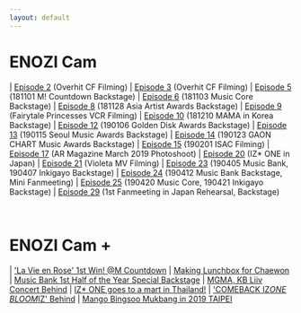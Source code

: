 ```yaml
---
layout: default
---
```

<h1>ENOZI Cam</h1>

| <a target="_blank" href="https://www.youtube.com/watch?v=mEboyuYa5-s">Episode 2</a> (Overhit CF Filming)                            | <a target="_blank" href="https://www.youtube.com/watch?v=LBljUqTzboo">Episode 3</a> (Overhit CF Filming)
| <a target="_blank" href="https://www.youtube.com/watch?v=apgzmeBRqmQ">Episode 5</a> (181101 M! Countdown Backstage)                 | <a target="_blank" href="https://www.youtube.com/watch?v=apkjxdbjj1g">Episode 6</a> (181103 Music Core Backstage)
| <a target="_blank" href="https://www.youtube.com/watch?v=KJaYHQa_koA">Episode 8</a> (181128 Asia Artist Awards Backstage)           | <a target="_blank" href="https://www.youtube.com/watch?v=A6EieNny-iY">Episode 9</a> (Fairytale Princesses VCR Filming)
| <a target="_blank" href="https://www.youtube.com/watch?v=Z167_AonGm0">Episode 10</a> (181210 MAMA in Korea Backstage)               | <a target="_blank" href="https://www.youtube.com/watch?v=lw4wPYBeySg">Episode 12</a> (190106 Golden Disk Awards Backstage)
| <a target="_blank" href="https://www.youtube.com/watch?v=H2GztU4loNc">Episode 13</a> (190115 Seoul Music Awards Backstage)          | <a target="_blank" href="https://www.youtube.com/watch?v=IMBfpoA2iWo">Episode 14</a> (190123 GAON CHART Music Awards Backstage)
| <a target="_blank" href="https://www.youtube.com/watch?v=ocqIQf7yeBo">Episode 15</a> (190201 ISAC Filming)                          | <a target="_blank" href="https://www.youtube.com/watch?v=HPYhf3P6U5k">Episode 17</a> (AR Magazine March 2019 Photoshoot)
| <a target="_blank" href="https://www.youtube.com/watch?v=kgyNlu7Jzfs">Episode 20</a> (IZ* ONE in Japan)                             | <a target="_blank" href="https://www.youtube.com/watch?v=YGZOCCfUtCY">Episode 21</a> (Violeta MV Filming)
| <a target="_blank" href="https://www.youtube.com/watch?v=QuFlMIgKxsA">Episode 23</a> (190405 Music Bank, 190407 Inkigayo Backstage) | <a target="_blank" href="https://www.youtube.com/watch?v=sZeph04xB_k">Episode 24</a> (190412 Music Bank Backstage, Mini Fanmeeting)
| <a target="_blank" href="https://www.youtube.com/watch?v=eoyUSKMVkgk">Episode 25</a> (190420 Music Core, 190421 Inkigayo Backstage) | <a target="_blank" href="https://www.youtube.com/watch?v=8XSS0d1ql7I">Episode 29</a> (1st Fanmeeting in Japan Rehearsal, Backstage)

<br>

<h1>ENOZI Cam +</h1>

| <a target="_blank" href="https://www.youtube.com/watch?v=J326RzASXEQ">'La Vie en Rose' 1st Win! @M Countdown</a>            | <a target="_blank" href="https://www.youtube.com/watch?v=nxZg70OqHpU">Making Lunchbox for Chaewon</a>
| <a target="_blank" href="https://www.youtube.com/watch?v=5ye2u3gLw_U">Music Bank 1st Half of the Year Special Backstage</a> | <a target="_blank" href="https://www.youtube.com/watch?v=M-UjOoy56Is">MGMA, KB Liiv Concert Behind</a>
| <a target="_blank" href="https://www.youtube.com/watch?v=otMw0Um5JLw">IZ* ONE goes to a mart in Thailand!</a>                | <a target="_blank" href="https://www.youtube.com/watch?v=rVAGrBBCJu0">'COMEBACK IZ*ONE BLOOM*IZ' Behind</a>
| <a target="_blank" href="https://www.youtube.com/watch?v=OatrfUO1IDk">Mango Bingsoo Mukbang in 2019 TAIPEI</a>
